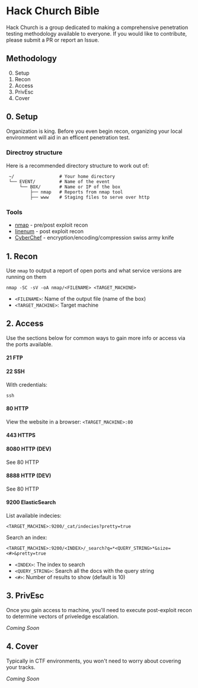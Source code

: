 # Hack Church Bible

Hack Church is a group dedicated to making a comprehensive penetration testing methodology available to everyone. If you would like to contribute, please submit a PR or report an Issue. 

## Methodology
0. Setup
1. Recon
2. Access
3. PrivEsc
4. Cover

## 0. Setup
Organization is king. Before you even begin recon, organizing your local environment will aid in an efficent penetration test. 

### Directroy structure
Here is a recommended directory structure to work out of:
```
 ~/                 # Your home directory
 └── EVENT/         # Name of the event
     └── BOX/       # Name or IP of the box
         ├── nmap   # Reports from nmap tool
         ├── www    # Staging files to serve over http
```

### Tools
* [nmap][1] - pre/post exploit recon
* [linenum][2] - post exploit recon
* [CyberChef][3] - encryption/encoding/compression swiss army knife

## 1. Recon
Use `nmap` to output a report of open ports and what service versions are running on them

```
nmap -SC -sV -oA nmap/<FILENAME> <TARGET_MACHINE>
```
* `<FILENAME>`: Name of the output file (name of the box)
* `<TARGET_MACHINE>`: Target machine

## 2. Access
Use the sections below for common ways to gain more info or access via the ports available.

#### 21 FTP

#### 22 SSH
With credentials:
```
ssh 
```

#### 80 HTTP
View the website in a browser: `<TARGET_MACHINE>:80`

#### 443 HTTPS

#### 8080 HTTP (DEV)
See 80 HTTP

#### 8888 HTTP (DEV)
See 80 HTTP

#### 9200 ElasticSearch
List available indecies:
```
<TARGET_MACHINE>:9200/_cat/indecies?pretty=true
```

Search an index:
```
<TARGET_MACHINE>:9200/<INDEX>/_search?q=*<QUERY_STRING>*&size=<#>&pretty=true
```
* `<INDEX>`: The index to search
* `<QUERY_STRING>`: Search all the docs with the query string
* `<#>`: Number of results to show (default is 10)

## 3. PrivEsc
Once you gain access to machine, you'll need to execute post-exploit recon to determine vectors of priveledge escalation.

_Coming Soon_

## 4. Cover
Typically in CTF environments, you won't need to worry about covering your tracks.

_Coming Soon_

[1]: https://nmap.org/
[2]: https://github.com/rebootuser/LinEnum
[3]: https://github.com/gchq/CyberChef